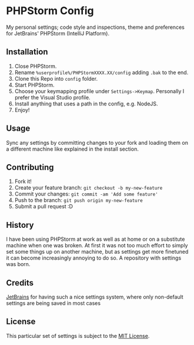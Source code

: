 # PHPStorm Config
My personal settings; code style and inspections, theme and preferences for JetBrains' PHPStorm (IntelliJ Platform).

## Installation
1. Close PHPStorm.
2. Rename `%userprofile%/PHPStormXXXX.XX/config` adding `.bak` to the end.
3. Clone this Repo into `config` folder.
4. Start PHPStorm.
5. Choose your keymapping profile under `Settings->Keymap`. Personally I prefer the Visual Studio profile.
6. Install anything that uses a path in the config, e.g. NodeJS.
7. Enjoy!

## Usage
Sync any settings by committing changes to your fork and loading 
them on a different machine like explained in the install section.

## Contributing
1. Fork it!
2. Create your feature branch: `git checkout -b my-new-feature`
3. Commit your changes: `git commit -am 'Add some feature'`
4. Push to the branch: `git push origin my-new-feature`
5. Submit a pull request :D

## History
I have been using PHPStorm at work as well as at home or on a 
substitute machine when one was broken. At first it was not too much effort to simply set some things up on another machine, but as settings get more finetuned it can become increasingly annoying to do so.
A repository with settings was born.

## Credits
[JetBrains](https://www.jetbrains.com/) for having such a nice settings system, where only non-default settings are being saved in most cases

## License

This particular set of settings is subject to the [MIT License](https://opensource.org/licenses/MIT).
